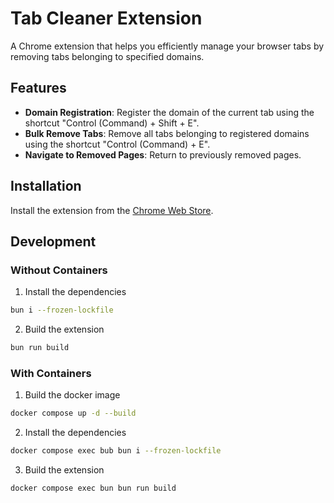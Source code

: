# Tab Cleaner Extension

A Chrome extension that helps you efficiently manage your browser tabs by removing tabs belonging to specified domains.

## Features

- **Domain Registration**: Register the domain of the current tab using the shortcut "Control (Command) + Shift + E".
- **Bulk Remove Tabs**: Remove all tabs belonging to registered domains using the shortcut "Control (Command) + E".
- **Navigate to Removed Pages**: Return to previously removed pages.

## Installation

Install the extension from the [Chrome Web Store](https://chromewebstore.google.com/detail/tab-cleaner-extension/lbechddallmndemekdkfkmfjcbloehco?authuser=0&hl=ja).

## Development

### Without Containers

1. Install the dependencies

```bash
bun i --frozen-lockfile
```

2. Build the extension

```bash
bun run build
```

### With Containers

1. Build the docker image

```bash
docker compose up -d --build
```

2. Install the dependencies

```bash
docker compose exec bub bun i --frozen-lockfile
```

3. Build the extension

```bash
docker compose exec bun bun run build
```
